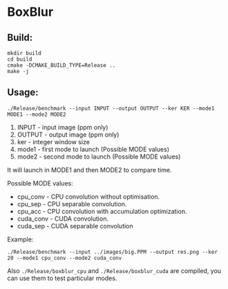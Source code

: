 # BoxBlur

## Build:
```
mkdir build
cd build
cmake -DCMAKE_BUILD_TYPE=Release .. 
make -j
```

## Usage:

```
./Release/benchmark --input INPUT --output OUTPUT --ker KER --mode1 MODE1 --mode2 MODE2
```
1. INPUT - input image (ppm only)  
2. OUTPUT - output image (ppm only)  
3. ker - integer window size  
4. mode1 - first mode to launch (Possible MODE values)  
5. mode2 - second mode to launch (Possible MODE values)  

It will launch in MODE1 and then MODE2 to compare time.

Possible MODE values:
* cpu_conv - CPU convolution without optimisation.
* cpu_sep - CPU separable convolution.
* cpu_acc - CPU convolution with accumulation optimization.
* cuda_conv - CUDA convolution.
* cuda_sep - CUDA separable convolution

Example:

```
./Release/benchmark --input ../images/big.PPM --output res.png --ker 20 --mode1 cpu_conv --mode2 cuda_conv
```

Also `./Release/boxblur_cpu` and `./Release/boxblur_cuda` are compiled, you can use them to test particular modes.
